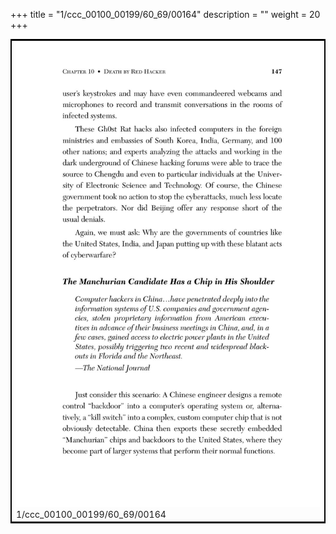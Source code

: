 +++
title = "1/ccc_00100_00199/60_69/00164"
description = ""
weight = 20
+++

<table style="border:2px solid black;max-width:800px;max-height:800px;" 
><tr><td>
<img class="center-fit-jpg"
src="/jpg_/out_jpg_dbc_164.jpg">
1/ccc_00100_00199/60_69/00164
</img></td></tr></table>
